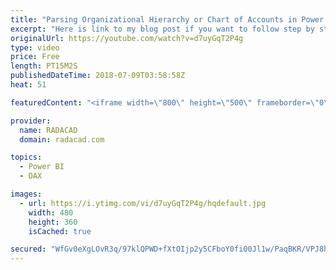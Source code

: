```yaml
---
title: "Parsing Organizational Hierarchy or Chart of Accounts in Power BI with Parent child functions in DAX"
excerpt: "Here is link to my blog post if you want to follow step by step: http://radacad.com/parsing-organizational-hierarchy-or-chart-of-accounts-in-power-bi-with-parent-child-functions-in-dax"
originalUrl: https://youtube.com/watch?v=d7uyGqT2P4g
type: video
price: Free
length: PT15M2S
publishedDateTime: 2018-07-09T03:58:58Z
heat: 51

featuredContent: "<iframe width=\"800\" height=\"500\" frameborder=\"0\" src=\"https://www.youtube.com/embed/d7uyGqT2P4g\" allow=\"accelerometer; autoplay; encrypted-media; gyroscope; picture-in-picture\" allowfullscreen></iframe>"

provider:
  name: RADACAD
  domain: radacad.com

topics:
  - Power BI
  - DAX

images:
  - url: https://i.ytimg.com/vi/d7uyGqT2P4g/hqdefault.jpg
    width: 480
    height: 360
    isCached: true

secured: "WfGv0eXgLOvR3q/97klQPWD+fXtOIjp2y5CFboY0fi00Jl1w/PaqBKR/VPJ8hmQIXlg1Bhb4EtiFghqORpB0yFiTQBM/63EUb5lgSLA8kgLKdkkdMMTGXwrwOfEYFMMtz6xQ97Nv/avTc9+qXBV7g8XdfpYDeupm0/kqynthgWE94PH/+PRGUR2vKFeyBUXCs1EuobBkrxtIhhd7tLAvhb8nGVAmuBLqxxGtPhyMAl0dY8jSFW6/G6oq5z5q9Sreni5HN71j6Ij6Q0VECN2tlxn8Oqq/zm6KPvOoIHabU0mwRZAEER/sedqlsZQnay6oPlp9s0ioaWK7Mdtq2Affr2Q3+4FJdj3P2feHGMinffLA6yYHBB2/J4pBF1SH/pvxeuthCJZfvzoZqXTkeGD6i0AHjwUAIKISAcZycBz2j4o=;8tHZjxgj659mnG51kBaP7w=="
---
```


